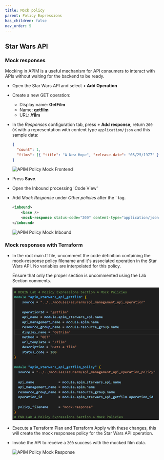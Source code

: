 ```yaml
---
title: Mock policy
parent: Policy Expressions
has_children: false
nav_order: 5
---
```



## Star Wars API

### Mock responses

Mocking in APIM is a useful mechanism for API consumers to interact with APIs without waiting for the backend to be ready. 

- Open the Star Wars API and select **+ Add Operation**
- Create a new GET operation:
  - Display name: **GetFilm**
  - Name: **getfilm**
  - URL: **/film**
- In the *Responses* configuration tab, press **+ Add response**, return `200 OK` with a representation with content type `application/json` and this sample data:

  ```json
  {
    "count": 1,
    "films": [{ "title": "A New Hope", "release-date": "05/25/1977" }]
  }
  ```
  
  ![APIM Policy Mock Frontend](../../assets/images/apim-policy-mock-frontend.png)

- Press **Save**.
- Open the Inbound processing 'Code View'
- Add *Mock Response* under *Other policies* after the `<base /> tag.

  ```xml    
  <inbound>
      <base />
      <mock-response status-code="200" content-type="application/json" />
  </inbound>
  ```

  ![APIM Policy Mock Inbound](../../assets/images/apim-policy-mock-inbound.png)

### Mock responses with Terraform
- In the root main.tf file, uncomment the code definition containing the mock-response policy filename and it's associated operation in the Star Wars API. No variables are interpolated for this policy.
  
  Ensure that only the proper section is uncommented using the Lab Section comments.

  ![Terraform APIM Calc API Named Value collection policy](../../assets/images/tf-module-4-add-mock-reponse-policy.png)
  
- Execute a Terraform Plan and Terraform Apply with these changes, this will create the mock responses policy for the Star Wars API operation.

- Invoke the API to receive a `200` success with the mocked film data.

  ![APIM Policy Mock Response](../../assets/images/apim-policy-mock-response.png)
